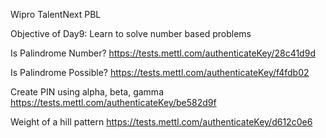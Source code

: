 Wipro TalentNext PBL

Objective of Day9:
Learn to solve number based problems


Is Palindrome Number?
https://tests.mettl.com/authenticateKey/28c41d9d

Is Palindrome Possible?
https://tests.mettl.com/authenticateKey/f4fdb02

Create PIN using alpha, beta, gamma
https://tests.mettl.com/authenticateKey/be582d9f

Weight of a hill pattern
https://tests.mettl.com/authenticateKey/d612c0e6